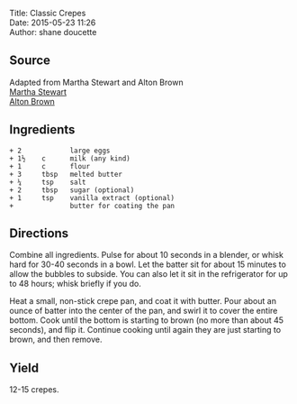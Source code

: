 Title: Classic Crepes  
Date: 2015-05-23 11:26  
Author: shane doucette  


## Source
Adapted from Martha Stewart and Alton Brown  
[Martha Stewart](http://www.marthastewart.com/312411/basic-crepes)  
[Alton Brown](http://www.foodnetwork.com/recipes/alton-brown/crepes-recipe.html)  


## Ingredients
~~~~
+ 2            large eggs
+ 1½    c      milk (any kind)
+ 1     c      flour
+ 3     tbsp   melted butter
+ ¼     tsp    salt
+ 2     tbsp   sugar (optional)
+ 1     tsp    vanilla extract (optional)
+              butter for coating the pan
~~~~


## Directions
Combine all ingredients. Pulse for about 10 seconds in a blender, or whisk hard for 30-40 seconds in a bowl.  Let the batter sit for about 15 minutes to allow the bubbles to subside.  You can also let it sit in the refrigerator for up to 48 hours; whisk briefly if you do.

Heat a small, non-stick crepe pan, and coat it with butter.  Pour about an ounce of batter into the center of the pan, and swirl it to cover the entire bottom. Cook until the bottom is starting to brown (no more than about 45 seconds), and flip it.  Continue cooking until again they are just starting to brown, and then remove.  


## Yield
12-15 crepes.
